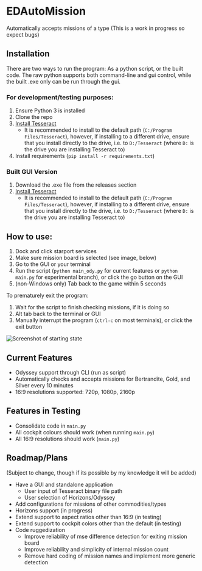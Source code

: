 # EDAutoMission
Automatically accepts missions of a type
(This is a work in progress so expect bugs)

## Installation
There are two ways to run the program: As a python script, or the built code. The raw python supports both command-line and gui control, while the built .exe only can be run through the gui. 

### For development/testing purposes:
1. Ensure Python 3 is installed
2. Clone the repo
4. [Install Tesseract](https://github.com/tesseract-ocr/tessdoc/blob/main/Installation.md)
    - It is recommended to install to the default path (`C:/Program Files/Tesseract`), however, if installing to a different drive, ensure that you install directly to the drive, i.e. to `D:/Tesseract` (where `D:` is the drive you are installing Tesseract to)
3. Install requirements (`pip install -r requirements.txt`)

### Built GUI Version
1. Download the .exe file from the releases section
4. [Install Tesseract](https://github.com/tesseract-ocr/tessdoc/blob/main/Installation.md)
    - It is recommended to install to the default path (`C:/Program Files/Tesseract`), however, if installing to a different drive, ensure that you install directly to the drive, i.e. to `D:/Tesseract` (where `D:` is the drive you are installing Tesseract to)

## How to use:
1. Dock and click starport services
2. Make sure mission board is selected (see image, below)
3. Go to the GUI or your terminal
4. Run the script (`python main_ody.py` for current features or `python main.py` for experimental branch), or click the go button on the GUI
5. (non-Windows only) Tab back to the game within 5 seconds

To prematurely exit the program:
1. Wait for the script to finish checking missions, if it is doing so
1. Alt tab back to the terminal or GUI
2. Manually interrupt the program (`ctrl-c` on most terminals), or click the exit button

![Screenshot of starting state](https://cdn.discordapp.com/attachments/945223875279601687/957878152657526784/unknown.png)

## Current Features
- Odyssey support through CLI (run as script)
- Automatically checks and accepts missions for Bertrandite, Gold, and Silver every 10 minutes
- 16:9 resolutions supported: 720p, 1080p, 2160p

## Features in Testing
- Consolidate code in `main.py`
- All cockpit colours should work (when running `main.py`)
- All 16:9 resolutions should work (`main.py`)

## Roadmap/Plans
(Subject to change, though if its possible by my knowledge it will be added)
  - Have a GUI and standalone application
    - User input of Tesseract binary file path
    - User selection of Horizons/Odyssey
  - Add configurations for missions of other commodities/types
  - Horizons support (in progress)
  - Extend support to aspect ratios other than 16:9 (in testing)
  - Extend support to cockpit colors other than the default (in testing)
  - Code ruggedization
    - Improve reliability of mse difference detection for exiting mission board
    - Improve reliability and simplicity of internal mission count
    - Remove hard coding of mission names and implement more generic detection
